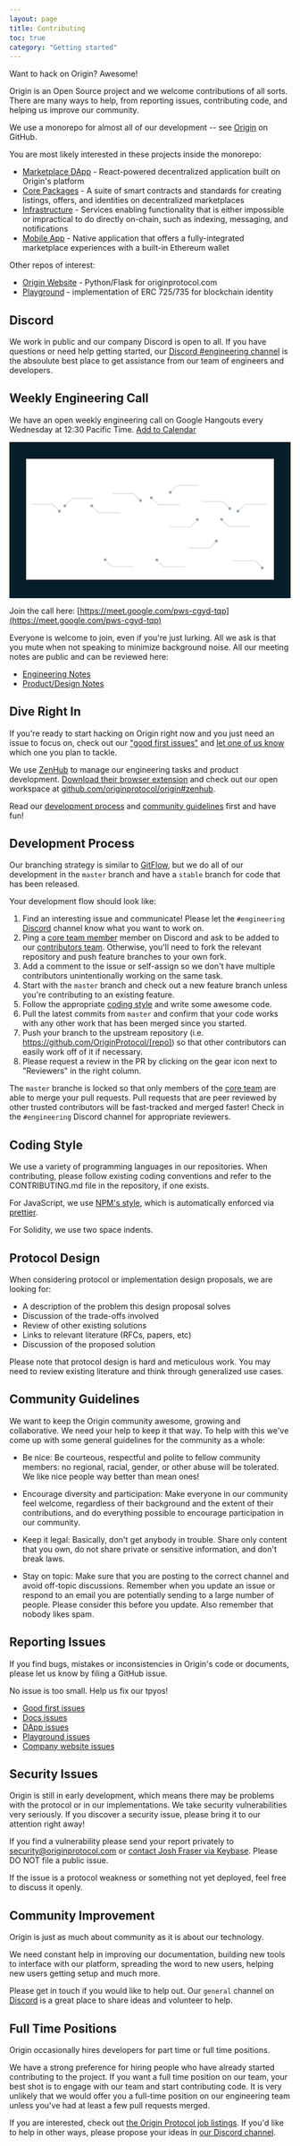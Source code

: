 ```yaml
---
layout: page
title: Contributing
toc: true
category: "Getting started"
---
```


Want to hack on Origin? Awesome!

Origin is an Open Source project and we welcome contributions of all sorts. There are many ways to help, from reporting issues, contributing code, and helping us improve our community.

We use a monorepo for almost all of our development -- see [Origin](https://github.com/OriginProtocol/origin/) on GitHub.

You are most likely interested in these projects inside the monorepo:

- [Marketplace DApp](https://github.com/OriginProtocol/origin/tree/master/dapps/marketplace) - React-powered decentralized application built on Origin's platform
- [Core Packages](https://github.com/OriginProtocol/origin/tree/master/packages) - A suite of smart contracts and standards for creating listings, offers, and identities on decentralized marketplaces
- [Infrastructure](https://github.com/OriginProtocol/origin/tree/master/infra) - Services enabling functionality that is either impossible or impractical to do directly on-chain, such as indexing, messaging, and notifications
- [Mobile App](https://github.com/OriginProtocol/origin/tree/master/mobile) - Native application that offers a fully-integrated marketplace experiences with a built-in Ethereum wallet

Other repos of interest:

- [Origin Website](https://github.com/OriginProtocol/origin-website) - Python/Flask for originprotocol.com
- [Playground](https://github.com/OriginProtocol/origin-playground#origin-identity-playground) - implementation of ERC 725/735 for blockchain identity

## Discord

We work in public and our company Discord is open to all. If you have questions or need help getting started, our [Discord #engineering channel](https://www.originprotocol.com/discord) is the absoulute best place to get assistance from our team of engineers and developers.

## Weekly Engineering Call

We have an open weekly engineering call on Google Hangouts every Wednesday at 12:30 Pacific Time. [Add to Calendar](https://calendar.google.com/event?action=TEMPLATE&tmeid=YXBiOThhc2s3cnE4NGltMXFwbWhpY3ZpNm9fMjAxOTAxMDlUMjAzMDAwWiBtaWNhaEBvcmlnaW5wcm90b2NvbC5jb20&tmsrc=micah%40originprotocol.com&scp=ALL)

<div style="background-color: #061d2a; border: 30px solid #061d2a;"><img src="/source/images/last-sun-oct.svg" alt="Origin Engineering Call" /></div>

Join the call here: [https://meet.google.com/pws-cgyd-tqp](https://meet.google.com/pws-cgyd-tqp)

Everyone is welcome to join, even if you're just lurking. All we ask is that you mute when not speaking to minimize background noise. All our meeting notes are public and can be reviewed here:

- [Engineering Notes](https://docs.google.com/document/d/1aRcAk_rEjRgd1BppzxZJK9RXfDkbuwKKH8nPQk7FfaU)
- [Product/Design Notes](https://docs.google.com/document/d/1tVx2O3qeplh9vawJpURTsJxZfUe1B0FrTHOMJbxKm-s)

## Dive Right In

If you're ready to start hacking on Origin right now and you just need an issue to focus on, check out our ["good first issues"](https://github.com/OriginProtocol/origin/issues?q=is%3Aissue+is%3Aopen+label%3A%22good+first+issue%22) and [let one of us know](https://www.originprotocol.com/discord) which one you plan to tackle.

We use [ZenHub](https://www.zenhub.com/) to manage our engineering tasks and product development. [Download their browser extension](https://www.zenhub.com/extension) and check out our open workspace at [github.com/originprotocol/origin#zenhub](https://github.com/originprotocol/origin#zenhub).

Read our [development process](#contributing-email-development-process) and [community guidelines](#contributing-email-community-guidelines) first and have fun!

## Development Process

Our branching strategy is similar to [GitFlow](http://nvie.com/posts/a-successful-git-branching-model/), but we do all of our development in the `master` branch and have a `stable` branch for code that has been released.

Your development flow should look like:

1. Find an interesting issue and communicate! Please let the `#engineering` [Discord](https://discord.gg/jyxpUSe) channel know what you want to work on.
1. Ping a [core team member](https://github.com/orgs/OriginProtocol/teams/core/members) member on Discord and ask to be added to our [contributors team](https://github.com/orgs/OriginProtocol/teams/contributors). Otherwise, you'll need to fork the relevant repository and push feature branches to your own fork.
1. Add a comment to the issue or self-assign so we don't have multiple contributors unintentionally working on the same task.
1. Start with the `master` branch and check out a new feature branch unless you're contributing to an existing feature.
1. Follow the appropriate [coding style](#contributing-email-coding-style) and write some awesome code.
1. Pull the latest commits from `master` and confirm that your code works with any other work that has been merged since you started.
1. Push your branch to the upstream repository (i.e. https://github.com/OriginProtocol/[repo]) so that other contributors can easily work off of it if necessary.
1. Please request a review in the PR by clicking on the gear icon next to "Reviewers" in the right column.

The `master` branche is locked so that only members of the [core team](https://github.com/orgs/OriginProtocol/teams/core) are able to merge your pull requests. Pull requests that are peer reviewed by other trusted contributors will be fast-tracked and merged faster! Check in the `#engineering` Discord channel for appropriate reviewers.

## Coding Style

We use a variety of programming languages in our repositories. When contributing, please follow existing coding conventions and refer to the CONTRIBUTING.md file in the repository, if one exists. 

For JavaScript, we use [NPM's style](https://docs.npmjs.com/misc/coding-style), which is automatically enforced via [prettier](https://prettier.io/).

For Solidity, we use two space indents.

## Protocol Design

When considering protocol or implementation design proposals, we are looking for:

- A description of the problem this design proposal solves
- Discussion of the trade-offs involved
- Review of other existing solutions
- Links to relevant literature (RFCs, papers, etc)
- Discussion of the proposed solution

Please note that protocol design is hard and meticulous work. You may need to review existing literature and think through generalized use cases.

## Community Guidelines

We want to keep the Origin community awesome, growing and collaborative. We need your help to keep it that way. To help with this we've come up with some general guidelines for the community as a whole:

- Be nice: Be courteous, respectful and polite to fellow community members: no regional, racial, gender, or other abuse will be tolerated. We like nice people way better than mean ones!

- Encourage diversity and participation: Make everyone in our community feel welcome, regardless of their background and the extent of their contributions, and do everything possible to encourage participation in our community.

- Keep it legal: Basically, don't get anybody in trouble. Share only content that you own, do not share private or sensitive information, and don't break laws.

- Stay on topic: Make sure that you are posting to the correct channel and avoid off-topic discussions. Remember when you update an issue or respond to an email you are potentially sending to a large number of people. Please consider this before you update. Also remember that nobody likes spam.

## Reporting Issues

If you find bugs, mistakes or inconsistencies in Origin's code or
documents, please let us know by filing a GitHub issue. 

<aside class="notice">
No issue is too small. Help us fix our tpyos!
</aside>

- [Good first issues](https://github.com/OriginProtocol/origin/issues?utf8=%E2%9C%93&q=is%3Aissue+is%3Aopen+label%3A%22good+first+issue%22+)
- [Docs issues](https://github.com/OriginProtocol/origin/issues?utf8=%E2%9C%93&q=is%3Aissue+is%3Aopen+label%3Adocs)
- [DApp issues](https://github.com/OriginProtocol/origin/issues?utf8=%E2%9C%93&q=is%3Aissue+is%3Aopen+label%3Adapp)
- [Playground issues](https://github.com/OriginProtocol/origin-playground/issues)
- [Company website issues](https://github.com/OriginProtocol/origin-website/issues)

## Security Issues

Origin is still in early development, which means there may be problems with the protocol or in our implementations. We take security vulnerabilities very seriously. If you discover a security issue, please bring it to our attention right away!

If you find a vulnerability please send your report privately to [security@originprotocol.com](mailto:security@originprotocol.com) or [contact Josh Fraser via Keybase](https://keybase.io/joshfraser). Please DO NOT file a public issue.

If the issue is a protocol weakness or something not yet deployed, feel free to discuss it openly.

## Community Improvement

Origin is just as much about community as it is about our technology.

We need constant help in improving our documentation, building new tools to interface with our platform, spreading the word to new users, helping new users getting setup and much more.

Please get in touch if you would like to help out. Our `general` channel on [Discord](https://www.originprotocol.com/discord) is a great place to share ideas and volunteer to help.

## Full Time Positions

Origin occasionally hires developers for part time or full time positions. 

We have a strong preference for hiring people who have already started contributing to the project. If you want a full time position on our team, your best shot is to engage with our team and start contributing code. It is very unlikely that we would offer you a full-time position on our engineering team unless you've had at least a few pull requests merged.

If you are interested, check out [the Origin Protocol job listings](https://angel.co/originprotocol/jobs). If you'd like to help in other ways, please propose your ideas in [our Discord channel](https://www.originprotocol.com/discord).
